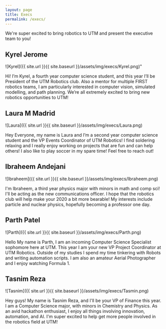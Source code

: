 ```yaml
---
layout: page
title: Execs
permalink: /execs/
---
```

We're super excited to bring robotics to UTM and present the executive team to you!

## Kyrel Jerome
![Kyrel]({{ site.url }}{{ site.baseurl }}/assets/img/execs/Kyrel.png)"

Hi! I’m Kyrel, a fourth year computer science student, and this year I’ll be President of the UTM Robotics club. Also a mentor for multiple FIRST robotics teams, I am particularly interested in computer vision, simulated modelling, and path planning. We’re all extremely excited to bring new robotics opportunities to UTM!

## Laura M Madrid
![Laura]({{ site.url }}{{ site.baseurl }}/assets/img/execs/Laura.png)

Hey Everyone, my name is Laura and I’m a second year computer science student and the VP Events Coordinator of UTM Robotics! I find soldering relaxing and I really enjoy working on projects that are fun and can help others! I also like to play soccer in my spare time! Feel free to reach out!

## Ibraheem Andejani
![Ibraheem]({{ site.url }}{{ site.baseurl }}/assets/img/execs/Ibraheem.png)

I'm Ibraheem, a third year physics major with minors in math and comp sci! I'll be acting as the new communications officer. I hope that the robotics club will help make your 2020 a bit more bearable! My interests include particle and nuclear physics, hopefully becoming a professor one day.

## Parth Patel
![Parth]({{ site.url }}{{ site.baseurl }}/assets/img/execs/Parth.png)

Hello My name is Parth, I am an incoming Computer Science Specialist sophomore here at UTM. This year I am your new VP Project Coordinator at UTM Robotics. Outside of my studies I spend my time tinkering with Robots and writing automation scripts. I am also an amateur Aerial Photographer and I enjoy watching Formula 1.

## Tasnim Reza
![Tasnim]({{ site.url }}{{ site.baseurl }}/assets/img/execs/Tasmin.png)

Hey guys! My name is Tasnim Reza, and I'll be your VP of Finance this year. I am a Computer Science major, with minors in Chemistry and Physics. As an avid hackathon enthusiast, I enjoy all things involving innovation, automation, and AI. I'm super excited to help get more people involved in the robotics field at UTM!
